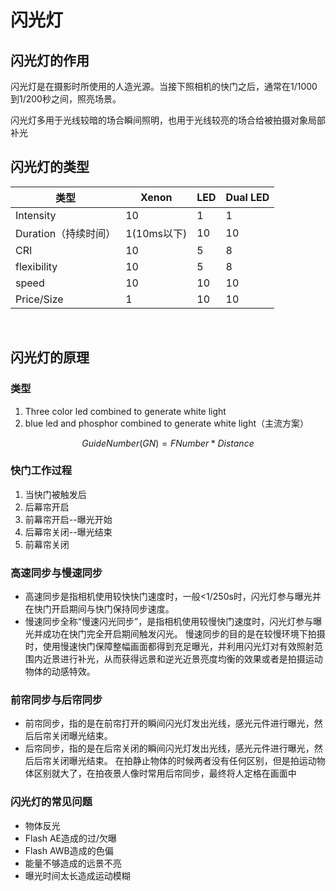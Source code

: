 # 闪光灯

## 闪光灯的作用

闪光灯是在摄影时所使用的人造光源。当接下照相机的快门之后，通常在1/1000到1/200秒之间，照亮场景。

闪光灯多用于光线较暗的场合瞬间照明，也用于光线较亮的场合给被拍摄对象局部补光



## 闪光灯的类型

| 类型                 | Xenon       | LED  | Dual LED |
| -------------------- | ----------- | ---- | -------- |
| Intensity            | 10          | 1    | 1        |
| Duration（持续时间） | 1(10ms以下) | 10   | 10       |
| CRI                  | 10          | 5    | 8        |
| flexibility          | 10          | 5    | 8        |
| speed                | 10          | 10   | 10       |
| Price/Size           | 1           | 10   | 10       |


​			


## 闪光灯的原理

### 类型

1. Three color led combined to generate white light
2. blue led and phosphor combined to generate white light（主流方案）


$$
GuideNumber(GN) = FNumber * Distance
$$


### 快门工作过程

1. 当快门被触发后
2. 后幕帘开启
3. 前幕帘开启--曝光开始
4. 后幕帘关闭--曝光结束
5. 前幕帘关闭



### 高速同步与慢速同步

* 高速同步是指相机使用较快快门速度时，一般<1/250s时，闪光灯参与曝光并在快门开启期间与快门保持同步速度。
* 慢速同步全称“慢速闪光同步”，是指相机使用较慢快门速度时，闪光灯参与曝光并成功在快门完全开启期间触发闪光。
  慢速同步的目的是在较慢环境下拍摄时，使用慢速快门保障整幅画面都得到充足曝光，并利用闪光灯对有效照射范围内近景进行补光，从而获得远景和逆光近景亮度均衡的效果或者是拍摄运动物体的动感特效。



### 前帘同步与后帘同步

* 前帘同步，指的是在前帘打开的瞬间闪光灯发出光线，感光元件进行曝光，然后后帘关闭曝光结束。
* 后帘同步，指的是在后帘关闭的瞬间闪光灯发出光线，感光元件进行曝光，然后后帘关闭曝光结束。
  在拍静止物体的时候两者没有任何区别，但是拍运动物体区别就大了，在拍夜景人像时常用后帘同步，最终将人定格在画面中



### 闪光灯的常见问题

* 物体反光
* Flash AE造成的过/欠曝
* Flash AWB造成的色偏
* 能量不够造成的远景不亮
* 曝光时间太长造成运动模糊
